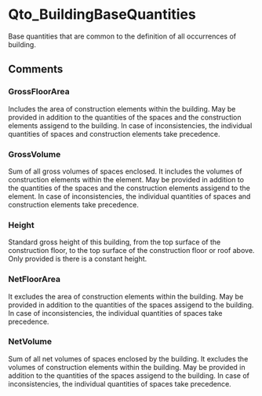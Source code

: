 # Qto_BuildingBaseQuantities

Base quantities that are common to the definition of all occurrences of building.


## Comments

### GrossFloorArea

Includes the area of construction elements within the building. May be provided in addition to the quantities of the spaces and the construction elements assigend to the building. In case of inconsistencies, the individual quantities of spaces and construction elements take precedence.

### GrossVolume

Sum of all gross volumes of spaces enclosed. It includes the volumes of construction elements within the element. May be provided in addition to the quantities of the spaces and the construction elements assigend to the element. In case of inconsistencies, the individual quantities of spaces and construction elements take precedence.

### Height

Standard gross height of this building, from the top surface of the construction floor, to the top surface of the construction floor or roof above. Only provided is there is a constant height.

### NetFloorArea

It excludes the area of construction elements within the building. May be provided in addition to the quantities of the spaces assigend to the building. In case of inconsistencies, the individual quantities of spaces take precedence.

### NetVolume

Sum of all net volumes of spaces enclosed by the building. It excludes the volumes of construction elements within the building. May be provided in addition to the quantities of the spaces assigend to the building. In case of inconsistencies, the individual quantities of spaces take precedence.


